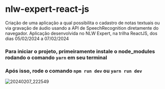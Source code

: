 # nlw-expert-react-js
Criação de uma aplicação a qual possibilita o cadastro de notas textuais ou via gravação de áudio usando a API de SpeechRecognition diretamente do navegador.
Aplicação desenvolvida no NLW Expert, na trilha ReactJS, dos dias 05/02/2024 a 07/02/2024

### Para iniciar o projeto, primeiramente instale o node_modules rodando o comando `yarn` em seu terminal
### Após isso, rode o comando `npm run dev` ou `yarn run dev`
![20240207_222549](https://github.com/gabe-brum/nlw-expert-react-js/assets/52430344/cb535173-adf4-4110-b238-2ae3ae584cde)
